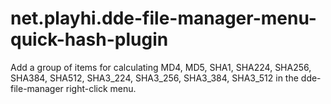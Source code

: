 # net.playhi.dde-file-manager-menu-quick-hash-plugin

Add a group of items for calculating MD4, MD5, SHA1, SHA224, SHA256, SHA384, SHA512, SHA3_224, SHA3_256, SHA3_384, SHA3_512 in the dde-file-manager right-click menu.


